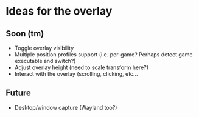 Ideas for the overlay
=====================

Soon (tm)
---------
- Toggle overlay visibility
- Multiple position profiles support (i.e. per-game? Perhaps detect game executable and switch?)
- Adjust overlay height (need to scale transform here?)
- Interact with the overlay (scrolling, clicking, etc...

Future
------
- Desktop/window capture (Wayland too?)
